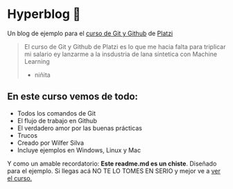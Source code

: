 # Hyperblog 💚
Un blog de ejemplo para el [curso de Git y Github](https://platzi.com/cursos/git-github/ "curso de Git y Github") de [Platzi ](https://platzi.com/ "Platzi ")
>El curso de Git y Github de Platzi es lo que me hacia falta para triplicar mi salario ey lanzarme a la insdustria de lana sintetica con Machine Learning
>- niñita

## En este curso vemos de todo:
* Todos los comandos de Git
* El flujo de trabajo en Github
* El verdadero amor por las buenas prácticas 
* Trucos 
* Creado por Wilfer Silva
* Incluye ejemplos en Windows, Linux y Mac

Y como un amable recordatorio: **Este readme.md es un chiste**. Diseñado para el ejemplo. Si llegas acá NO TE LO TOMES EN SERIO  y mejor ve a [ver el curso. ](https://platzi.com/cursos/git-github/ "ver el curso. ")